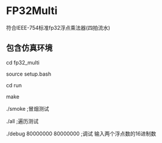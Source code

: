 # FP32Multi
 符合IEEE-754标准fp32浮点乘法器(四拍流水)
## 包含仿真环境

 cd fp32_multi
 
 source setup.bash
 
 cd run
 
 make
 
 ./smoke                     ;冒烟测试
 
 ./all                       ;遍历测试
 
 ./debug   80000000 80000000 ;调试 输入两个浮点数的16进制数
 
